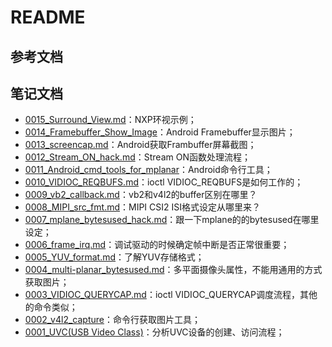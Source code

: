 # README

## 参考文档

## 笔记文档

* [0015_Surround_View.md](docs/0015_Surround_View.md)：NXP环视示例；
* [0014_Framebuffer_Show_Image](docs/0014_Framebuffer_Show_Image/README.md)：Android Framebuffer显示图片；
* [0013_screencap.md](docs/0013_screencap.md)：Android获取Frambuffer屏幕截图；
* [0012_Stream_ON_hack.md](docs/0012_Stream_ON_hack.md)：Stream ON函数处理流程；
* [0011_Android_cmd_tools_for_mplanar](docs/0011_Android_cmd_tools_for_mplanar)：Android命令行工具；
* [0010_VIDIOC_REQBUFS.md](docs/0010_VIDIOC_REQBUFS.md)：ioctl VIDIOC_REQBUFS是如何工作的；
* [0009_vb2_callback.md](docs/0009_vb2_callback.md)：vb2和v4l2的buffer区别在哪里？
* [0008_MIPI_src_fmt.md](docs/0008_MIPI_src_fmt.md)：MIPI CSI2 ISI格式设定从哪里来？
* [0007_mplane_bytesused_hack.md](docs/0007_mplane_bytesused_hack.md)：跟一下mplane的的bytesused在哪里设定；
* [0006_frame_irq.md](docs/0006_frame_irq.md)：调试驱动的时候确定帧中断是否正常很重要；
* [0005_YUV_format.md](docs/0005_YUV_format.md)：了解YUV存储格式；
* [0004_multi-planar_bytesused.md](docs/0004_multi-planar_bytesused.md)：多平面摄像头属性，不能用通用的方式获取图片；
* [0003_VIDIOC_QUERYCAP.md](docs/0003_VIDIOC_QUERYCAP.md)：ioctl VIDIOC_QUERYCAP调度流程，其他的命令类似；
* [0002_v4l2_capture](docs/0002_v4l2_capture/README.md)：命令行获取图片工具；
* [0001_UVC(USB Video Class)](docs/0001_uvc/README.md)：分析UVC设备的创建、访问流程；
